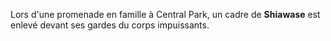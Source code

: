 Lors d'une promenade en famille à Central Park, un cadre de **Shiawase** est enlevé devant ses gardes du corps impuissants.
